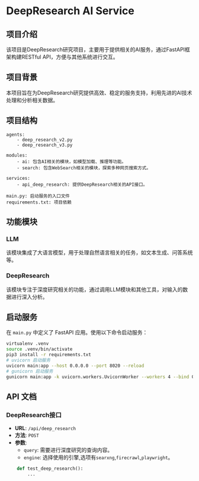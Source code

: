 # DeepResearch AI Service
## 项目介绍

该项目是DeepResearch研究项目，主要用于提供相关的AI服务，通过FastAPI框架构建RESTful API，方便与其他系统进行交互。

## 项目背景
本项目旨在为DeepResearch研究提供高效、稳定的服务支持，利用先进的AI技术处理和分析相关数据。

## 项目结构
```plaintext
agents:
    - deep_research_v2.py
    - deep_research_v3.py

modules:
    - ai: 包含AI相关的模块，如模型加载、推理等功能。
    - search: 包含WebSearch相关的模块，探索多种网页搜索方式。

services:
    - api_deep_research: 提供DeepResearch相关的API接口。

main.py: 启动服务的入口文件
requirements.txt: 项目依赖
```

## 功能模块
### LLM
该模块集成了大语言模型，用于处理自然语言相关的任务，如文本生成、问答系统等。

### DeepResearch
该模块专注于深度研究相关的功能，通过调用LLM模块和其他工具，对输入的数据进行深入分析。

## 启动服务
在 `main.py` 中定义了 FastAPI 应用。使用以下命令启动服务：
```bash
virtualenv .venv
source .venv/bin/activate
pip3 install -r requirements.txt
# uvicorn 启动服务
uvicorn main:app --host 0.0.0.0 --port 8020 --reload
# gunicorn 启动服务
gunicorn main:app -k uvicorn.workers.UvicornWorker --workers 4 --bind 0.0.0.0:8020
```

## API 文档
### DeepResearch接口
- **URL**: `/api/deep_research`
- **方法**: `POST`
- **参数**: 
  - `query`: 需要进行深度研究的查询内容。
  - `engine`: 选择使用的引擎,选项有`searxng`,`firecrawl`,`playwright`。
```python
    def test_deep_research():
        ...
```
